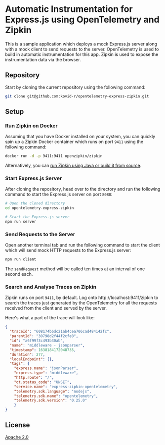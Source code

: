 # Automatic Instrumentation for Express.js using OpenTelemetry and Zipkin

This is a sample application which deploys a mock Express.js server along with a mock client to send requests to the server. OpenTelemetry is used to build in automatic instrumentation for this app. Zipkin is used to expose the instrumentation data via the browser.

## Repository

Start by cloning the current repository using the following command:

```bash
git clone git@github.com:kovid-r/opentelemetry-express-zipkin.git
```

## Setup

### Run Zipkin on Docker

Assuming that you have Docker installed on your system, you can quickly spin up a Zipkin Docker container which runs on port `9411` using the following command:

```bash
docker run -d -p 9411:9411 openzipkin/zipkin
```

Alternatively, you can [run Zipkin using Java or build it from source](ttps://zipkin.io/pages/quickstart.html).

### Start Express.js Server

After cloning the repository, head over to the directory and run the following command to start the Express.js server on port `8080`:

```bash
# Open the cloned directory
cd opentelemetry-express-zipkin

# Start the Express.js server
npm run server
```

### Send Requests to the Server

Open another terminal tab and run the following command to start the client which will send mock HTTP requests to the Express.js server:

```bash
npm run client
```

The `sendRequest` method will be called ten times at an interval of one second each.

### Search and Analyse Traces on Zipkin

Zipkin runs on port `9411`, by default. Log onto http://localhost:9411/zipkin to search the traces just generated by the OpenTelemetry for all the requests received from the client and served by the server.

Here's what a part of the trace will look like:

```json
{
  "traceId": "608174b6dc21ab4cea706cad484142fc",
  "parentId": "30798d2f44f2cfe8",
  "id": "a6f99f3c493b30ab",
  "name": "middleware - jsonparser",
  "timestamp": 1638184172048735,
  "duration": 277,
  "localEndpoint": {},
  "tags": {
    "express.name": "jsonParser",
    "express.type": "middleware",
    "http.route": "/",
    "ot.status_code": "UNSET",
    "service.name": "express-zipkin-opentelemetry",
    "telemetry.sdk.language": "nodejs",
    "telemetry.sdk.name": "opentelemetry",
    "telemetry.sdk.version": "0.25.0"
    }
}
```

## License

[Apache 2.0](https://choosealicense.com/licenses/apache-2.0/)
